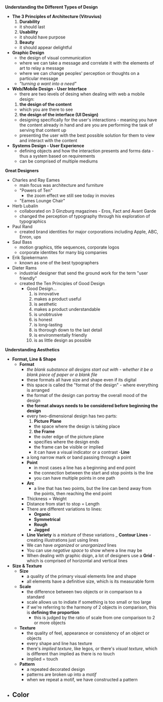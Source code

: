 __Understanding the Different Types of Design__
- __The 3 Principles of Architecture (Vitruvius)__
  1. __Durability__
    - it should last
  2. __Usability__
    - it should have purpose
  3. __Beauty__
    - it should appear delightful
- __Graphic Design__
  - the design of visual communication
  - where we can take a message and correlate it with the elements of art to relay a message
  - where we can change peoples' perception or thoughts on a particular message
  - _"turning a want into a need"_
- __Web/Mobile Design - User Interface__
  - there are two levels of desing when dealing with web a mobile design:
  1. __the design of the content__
    - which you are there to see
  2. __the design of the interface (UI Design)__
    - designing specifically for the user's interactions - meaning you have the content already in hand and are you are performing the task of serving that content up
    - presenting the user with the best possible solution for them to view and interact with the content
- __Systems Design - User Experience__
  - defining objects and how the interaction presents and forms data - thus a system based on requirements
  - can be comprised of multiple mediums

__Great Designers__
  - Charles and Ray Eames
    - main focus was architecture and furniture
    - "Powers of Ten"
      - the zoom effect we still see today in movies
    - "Eames Lounge Chair"
  - Herb Lubalin
    - collaborated on 3 Ginzburg magazines - Eros, Fact and Avant Garde
    - changed the perception of typography through his exploration of typographics
  - Paul Rand
    - created brand identities for major corporations including Apple, ABC, Enron, ups
  - Saul Bass
    - motion graphics, title sequences, corporate logos
    - corporate identites for many big companies
  - Erik Spiekermann
    - known as one of the best typographers
  - Dieter Rams
    - industrial designer that send the ground work for the term "user friendly"
    - created the Ten Principles of Good Design
      - Good Design...
        1. is innovative
        2. makes a product useful
        3. is aesthetic
        4. makes a product understandable
        5. is unobtrusive
        6. is honest
        7. is long-lasting
        8. is thorough down to the last detail
        9. is environmentally friendly
        10. is as little design as possible
        
__Understanding Aesthetics__
- __Format, Line & Shape__
  - __Format__
    - _the blank substance all designs start out with - whether it be a blank piece of paper or a blank file_
    - these formats all have size and shape even if its digital
    - this space is called the "format of the design" - where everything is arranged
    - the format of the design can portray the overall mood of the design
    - __the format always needs to be considered before beginning the design__
    - every two-dimensional design has two parts:
      1. __Picture Plane__
        - the space where the design is taking place
      2. __the Frame__
        - the outer edge of the picture plane
        - specifies where the design ends
        - the frame can be visible or implied
        - it can have a visual indicator or a contrast
  -__Line__
    - a long narrow mark or band passing through a point
    - __Point__
      - in most cases a line has a beginning and end point
      - the connection between the start and stop points is the line
      - you can have multiple points in one path
    - __Arc__
      - a line that has two points, but the line can bend away from the points, then reaching the end point
    - Thickness = Weight
    - Distance from start to stop = Length
    - There are different variations to lines:
      - __Organic__
      - __Symmetrical__
      - __Rough__
      - __Jagged__
    - __Line Variety__ is a mixture of these variations
    _ __Contour Lines__ - creating illustrations just using lines
    - We can have _organized_ or _unorganized_ lines
    - You can use _negative space_ to show where a line may be
    - When dealing with graphic dsign, a lot of designers use a __Grid__ - which is comprised of horizontal and vertical lines
- __Size & Texture__
  - __Size__
    - a quality of the primary visual elements line and shape
    - all elements have a definitive size, which is its measurable form
  - __Scale__
    - the difference between two objects or in comparison to a standard
    - scale allows us to indiate if something is too small or too large
    - if we're referring to the harmony of 2 objects in comparison, this is __defining the proportion__
      - this is judged by the ratio of scale from one comparison to 2 or more objects
  - __Texture__
    - the quality of feel, appearance or consistency of an object or objects
    - every shape and line has texture
    - there's _implied texture_, like legos, or there's _visual texture_, which is different than implied as there is no touch
    - implied = touch
  - __Pattern__
    - a repeated decorated design
    - patterns are broken up into a _motif_
    - when we repeat a motif, we have constructed a pattern
- __Color__
  - 






















